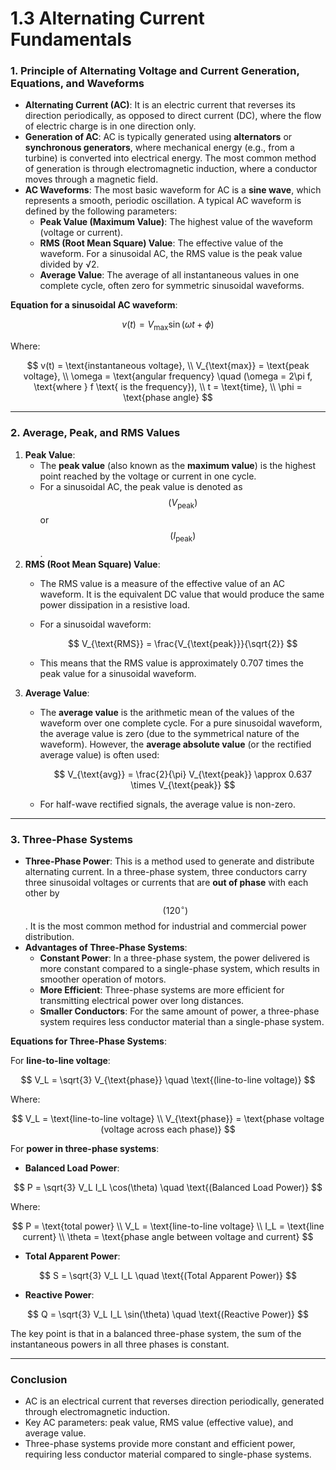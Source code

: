 # 1.3 Alternating Current Fundamentals

### 1. **Principle of Alternating Voltage and Current Generation, Equations, and Waveforms**

* **Alternating Current (AC)**: It is an electric current that reverses its direction periodically, as opposed to direct current (DC), where the flow of electric charge is in one direction only.
* **Generation of AC**: AC is typically generated using **alternators** or **synchronous generators**, where mechanical energy (e.g., from a turbine) is converted into electrical energy. The most common method of generation is through electromagnetic induction, where a conductor moves through a magnetic field.
* **AC Waveforms**: The most basic waveform for AC is a **sine wave**, which represents a smooth, periodic oscillation. A typical AC waveform is defined by the following parameters:
  * **Peak Value (Maximum Value)**: The highest value of the waveform (voltage or current).
  * **RMS (Root Mean Square) Value**: The effective value of the waveform. For a sinusoidal AC, the RMS value is the peak value divided by √2.
  * **Average Value**: The average of all instantaneous values in one complete cycle, often zero for symmetric sinusoidal waveforms.

**Equation for a sinusoidal AC waveform**:

$$
v(t) = V_{\text{max}} \sin(\omega t + \phi)
$$

Where:

$$
v(t) = \text{instantaneous voltage}, \\
V_{\text{max}} = \text{peak voltage}, \\
\omega = \text{angular frequency} \quad (\omega = 2\pi f, \text{where } f \text{ is the frequency}), \\
t = \text{time}, \\
\phi = \text{phase angle}
$$

***

### **2. Average, Peak, and RMS Values**

1. **Peak Value**:
   * The **peak value** (also known as the **maximum value**) is the highest point reached by the voltage or current in one cycle.
   * For a sinusoidal AC, the peak value is denoted as $$( V_{\text{peak}} )$$or $$( I_{\text{peak}} )$$.
2. **RMS (Root Mean Square) Value**:
   * The RMS value is a measure of the effective value of an AC waveform. It is the equivalent DC value that would produce the same power dissipation in a resistive load.
   *   For a sinusoidal waveform:

       $$
       V_{\text{RMS}} = \frac{V_{\text{peak}}}{\sqrt{2}}
       $$
   * This means that the RMS value is approximately 0.707 times the peak value for a sinusoidal waveform.
3. **Average Value**:
   *   The **average value** is the arithmetic mean of the values of the waveform over one complete cycle. For a pure sinusoidal waveform, the average value is zero (due to the symmetrical nature of the waveform). However, the **average absolute value** (or the rectified average value) is often used:

       $$
       V_{\text{avg}} = \frac{2}{\pi} V_{\text{peak}} \approx 0.637 \times V_{\text{peak}}
       $$
   * For half-wave rectified signals, the average value is non-zero.

***

### 3. **Three-Phase Systems**

* **Three-Phase Power**: This is a method used to generate and distribute alternating current. In a three-phase system, three conductors carry three sinusoidal voltages or currents that are **out of phase** with each other by $$( 120^\circ )$$. It is the most common method for industrial and commercial power distribution.
* **Advantages of Three-Phase Systems**:
  * **Constant Power**: In a three-phase system, the power delivered is more constant compared to a single-phase system, which results in smoother operation of motors.
  * **More Efficient**: Three-phase systems are more efficient for transmitting electrical power over long distances.
  * **Smaller Conductors**: For the same amount of power, a three-phase system requires less conductor material than a single-phase system.

**Equations for Three-Phase Systems**:

For **line-to-line voltage**:

$$
V_L = \sqrt{3} V_{\text{phase}} \quad \text{(line-to-line voltage)}
$$

Where:

$$
V_L = \text{line-to-line voltage} \\
V_{\text{phase}} = \text{phase voltage (voltage across each phase)}
$$



For **power in three-phase systems**:

* **Balanced Load Power**:

$$
P = \sqrt{3} V_L I_L \cos(\theta) \quad \text{(Balanced Load Power)}
$$

Where:

$$
P = \text{total power} \\
V_L = \text{line-to-line voltage} \\
I_L = \text{line current} \\
\theta = \text{phase angle between voltage and current}
$$



* **Total Apparent Power**:

$$
S = \sqrt{3} V_L I_L \quad \text{(Total Apparent Power)}
$$

* **Reactive Power**:

$$
Q = \sqrt{3} V_L I_L \sin(\theta) \quad \text{(Reactive Power)}
$$

The key point is that in a balanced three-phase system, the sum of the instantaneous powers in all three phases is constant.

***

### Conclusion

* AC is an electrical current that reverses direction periodically, generated through electromagnetic induction.
* Key AC parameters: peak value, RMS value (effective value), and average value.
* Three-phase systems provide more constant and efficient power, requiring less conductor material compared to single-phase systems.

